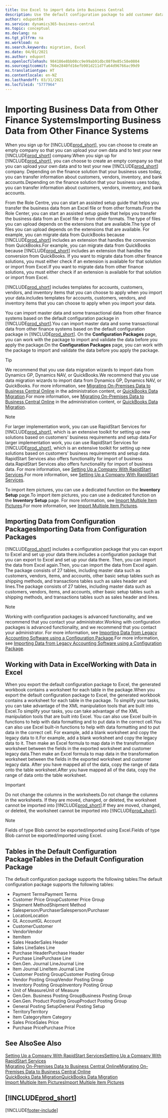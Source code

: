 ```yaml
---
title: Use Excel to import data into Business Central
description: Use the default configuration package to add customer data in Excel and import the data back into Business Central.
author: edupont04
ms.service: dynamics365-business-central
ms.topic: conceptual
ms.devlang: na
ms.tgt_pltfrm: na
ms.workload: na
ms.search.keywords: migration, Excel
ms.date: 04/01/2021
ms.author: edupont
ms.openlocfilehash: 984186e8bb08cc9e99ab91dbc08f0e85c58e0804
ms.sourcegitcommit: 766e2840fd16efb901d211d7fa64d96766ac99d9
ms.translationtype: HT
ms.contentlocale: en-NZ
ms.lasthandoff: 03/31/2021
ms.locfileid: "5777964"
---
```

# <a name="importing-business-data-from-other-finance-systems"></a><span data-ttu-id="2d307-103">Importing Business Data from Other Finance Systems</span><span class="sxs-lookup"><span data-stu-id="2d307-103">Importing Business Data from Other Finance Systems</span></span>

<span data-ttu-id="2d307-104">When you sign up for [!INCLUDE[prod_short](includes/prod_short.md)], you can choose to create an empty company so that you can upload your own data and to test your new [!INCLUDE[prod_short](includes/prod_short.md)] company.</span><span class="sxs-lookup"><span data-stu-id="2d307-104">When you sign up for [!INCLUDE[prod_short](includes/prod_short.md)], you can choose to create an empty company so that you can upload your own data and to test your new [!INCLUDE[prod_short](includes/prod_short.md)] company.</span></span> <span data-ttu-id="2d307-105">Depending on the finance solution that your business uses today, you can transfer information about customers, vendors, inventory, and bank accounts.</span><span class="sxs-lookup"><span data-stu-id="2d307-105">Depending on the finance solution that your business uses today, you can transfer information about customers, vendors, inventory, and bank accounts.</span></span>  

<span data-ttu-id="2d307-106">From the Role Centre, you can start an assisted setup guide that helps you transfer the business data from an Excel file or from other formats.</span><span class="sxs-lookup"><span data-stu-id="2d307-106">From the Role Center, you can start an assisted setup guide that helps you transfer the business data from an Excel file or from other formats.</span></span> <span data-ttu-id="2d307-107">The type of files you can upload depends on the extensions that are available.</span><span class="sxs-lookup"><span data-stu-id="2d307-107">The type of files you can upload depends on the extensions that are available.</span></span> <span data-ttu-id="2d307-108">For example, you can migrate data from QuickBooks because [!INCLUDE[prod_short](includes/prod_short.md)] includes an extension that handles the conversion from QuickBooks.</span><span class="sxs-lookup"><span data-stu-id="2d307-108">For example, you can migrate data from QuickBooks because [!INCLUDE[prod_short](includes/prod_short.md)] includes an extension that handles the conversion from QuickBooks.</span></span> <span data-ttu-id="2d307-109">If you want to migrate data from other finance solutions, you must either check if an extension is available for that solution or import from Excel.</span><span class="sxs-lookup"><span data-stu-id="2d307-109">If you want to migrate data from other finance solutions, you must either check if an extension is available for that solution or import from Excel.</span></span>  

[!INCLUDE[prod_short](includes/prod_short.md)] <span data-ttu-id="2d307-110">includes templates for accounts, customers, vendors, and inventory items that you can choose to apply when you import your data.</span><span class="sxs-lookup"><span data-stu-id="2d307-110">includes templates for accounts, customers, vendors, and inventory items that you can choose to apply when you import your data.</span></span>

<span data-ttu-id="2d307-111">You can import master data and some transactional data from other finance systems based on the default configuration package in [!INCLUDE[prod_short](includes/prod_short.md)].</span><span class="sxs-lookup"><span data-stu-id="2d307-111">You can import master data and some transactional data from other finance systems based on the default configuration package in [!INCLUDE[prod_short](includes/prod_short.md)].</span></span> <span data-ttu-id="2d307-112">On the **Configuration Packages** page, you can work with the package to import and validate the data before you apply the package.</span><span class="sxs-lookup"><span data-stu-id="2d307-112">On the **Configuration Packages** page, you can work with the package to import and validate the data before you apply the package.</span></span>  

> [!TIP]  
> <span data-ttu-id="2d307-113">We recommend that you use data migration wizards to import data from Dynamics GP, Dynamics NAV, or QuickBooks.</span><span class="sxs-lookup"><span data-stu-id="2d307-113">We recommend that you use data migration wizards to import data from Dynamics GP, Dynamics NAV, or QuickBooks.</span></span> <span data-ttu-id="2d307-114">For more information, see [Migrating On-Premises Data to Business Central Online](/dynamics365/business-central/dev-itpro/administration/migrate-data) in the administration content, or [QuickBooks Data Migration](ui-extensions-quickbooks-data-migration.md).</span><span class="sxs-lookup"><span data-stu-id="2d307-114">For more information, see [Migrating On-Premises Data to Business Central Online](/dynamics365/business-central/dev-itpro/administration/migrate-data) in the administration content, or [QuickBooks Data Migration](ui-extensions-quickbooks-data-migration.md).</span></span>

> [!NOTE]  
> <span data-ttu-id="2d307-115">For larger implementation work, you can use RapidStart Services for [!INCLUDE[prod_short](includes/prod_short.md)], which is an extensive toolkit for setting up new solutions based on customers' business requirements and setup data.</span><span class="sxs-lookup"><span data-stu-id="2d307-115">For larger implementation work, you can use RapidStart Services for [!INCLUDE[prod_short](includes/prod_short.md)], which is an extensive toolkit for setting up new solutions based on customers' business requirements and setup data.</span></span> <span data-ttu-id="2d307-116">RapidStart Services also offers functionality for import of business data.</span><span class="sxs-lookup"><span data-stu-id="2d307-116">RapidStart Services also offers functionality for import of business data.</span></span> <span data-ttu-id="2d307-117">For more information, see [Setting Up a Company With RapidStart Services](admin-set-up-a-company-with-rapidstart.md).</span><span class="sxs-lookup"><span data-stu-id="2d307-117">For more information, see [Setting Up a Company With RapidStart Services](admin-set-up-a-company-with-rapidstart.md).</span></span>

<span data-ttu-id="2d307-118">To import item pictures, you can use a dedicated function on the **Inventory Setup** page.</span><span class="sxs-lookup"><span data-stu-id="2d307-118">To import item pictures, you can use a dedicated function on the **Inventory Setup** page.</span></span> <span data-ttu-id="2d307-119">For more information, see [Import Multiple Item Pictures](inventory-how-import-item-pictures.md).</span><span class="sxs-lookup"><span data-stu-id="2d307-119">For more information, see [Import Multiple Item Pictures](inventory-how-import-item-pictures.md).</span></span>

## <a name="importing-data-from-configuration-packages"></a><span data-ttu-id="2d307-120">Importing Data from Configuration Packages</span><span class="sxs-lookup"><span data-stu-id="2d307-120">Importing Data from Configuration Packages</span></span>
[!INCLUDE[prod_short](includes/prod_short.md)] <span data-ttu-id="2d307-121">includes a configuration package that you can export to Excel and set up your data there.</span><span class="sxs-lookup"><span data-stu-id="2d307-121">includes a configuration package that you can export to Excel and set up your data there.</span></span> <span data-ttu-id="2d307-122">Then, you can import the data from Excel again.</span><span class="sxs-lookup"><span data-stu-id="2d307-122">Then, you can import the data from Excel again.</span></span> <span data-ttu-id="2d307-123">The package consists of 27 tables, including master data such as customers, vendors, items, and accounts, other basic setup tables such as shipping methods, and transactions tables such as sales header and lines.</span><span class="sxs-lookup"><span data-stu-id="2d307-123">The package consists of 27 tables, including master data such as customers, vendors, items, and accounts, other basic setup tables such as shipping methods, and transactions tables such as sales header and lines.</span></span>  

> [!NOTE]  
>   <span data-ttu-id="2d307-124">Working with configuration packages is advanced functionality, and we recommend that you contact your administrator.</span><span class="sxs-lookup"><span data-stu-id="2d307-124">Working with configuration packages is advanced functionality, and we recommend that you contact your administrator.</span></span> <span data-ttu-id="2d307-125">For more information, see [Importing Data from Legacy Accounting Software using a Configuration Package](across-import-data-configuration-packages.md).</span><span class="sxs-lookup"><span data-stu-id="2d307-125">For more information, see [Importing Data from Legacy Accounting Software using a Configuration Package](across-import-data-configuration-packages.md).</span></span>

## <a name="working-with-data-in-excel"></a><span data-ttu-id="2d307-126">Working with Data in Excel</span><span class="sxs-lookup"><span data-stu-id="2d307-126">Working with Data in Excel</span></span>
<span data-ttu-id="2d307-127">When you export the default configuration package to Excel, the generated workbook contains a worksheet for each table in the package.</span><span class="sxs-lookup"><span data-stu-id="2d307-127">When you export the default configuration package to Excel, the generated workbook contains a worksheet for each table in the package.</span></span> <span data-ttu-id="2d307-128">To simplify your tasks, you can take advantage of the XML manipulation tools that are built into Excel.</span><span class="sxs-lookup"><span data-stu-id="2d307-128">To simplify your tasks, you can take advantage of the XML manipulation tools that are built into Excel.</span></span> <span data-ttu-id="2d307-129">You can also use Excel built-in functions to help with data formatting and to put data in the correct cell.</span><span class="sxs-lookup"><span data-stu-id="2d307-129">You can also use Excel built-in functions to help with data formatting and to put data in the correct cell.</span></span> <span data-ttu-id="2d307-130">For example, add a blank worksheet and copy the legacy data to it.</span><span class="sxs-lookup"><span data-stu-id="2d307-130">For example, add a blank worksheet and copy the legacy data to it.</span></span> <span data-ttu-id="2d307-131">Then make an Excel formula to map data in the transformation worksheet between the fields in the exported worksheet and customer legacy data.</span><span class="sxs-lookup"><span data-stu-id="2d307-131">Then make an Excel formula to map data in the transformation worksheet between the fields in the exported worksheet and customer legacy data.</span></span> <span data-ttu-id="2d307-132">After you have mapped all of the data, copy the range of data onto the table worksheet.</span><span class="sxs-lookup"><span data-stu-id="2d307-132">After you have mapped all of the data, copy the range of data onto the table worksheet.</span></span>  

> [!IMPORTANT]  
>  <span data-ttu-id="2d307-133">Do not change the columns in the worksheets.</span><span class="sxs-lookup"><span data-stu-id="2d307-133">Do not change the columns in the worksheets.</span></span> <span data-ttu-id="2d307-134">If they are moved, changed, or deleted, the worksheet cannot be imported into [!INCLUDE[prod_short](includes/prod_short.md)].</span><span class="sxs-lookup"><span data-stu-id="2d307-134">If they are moved, changed, or deleted, the worksheet cannot be imported into [!INCLUDE[prod_short](includes/prod_short.md)].</span></span>

> [!NOTE]
> <span data-ttu-id="2d307-135">Fields of type Blob cannot be exported/imported using Excel.</span><span class="sxs-lookup"><span data-stu-id="2d307-135">Fields of type Blob cannot be exported/imported using Excel.</span></span>

## <a name="tables-in-the-default-configuration-package"></a><span data-ttu-id="2d307-136">Tables in the Default Configuration Package</span><span class="sxs-lookup"><span data-stu-id="2d307-136">Tables in the Default Configuration Package</span></span>
<span data-ttu-id="2d307-137">The default configuration package supports the following tables:</span><span class="sxs-lookup"><span data-stu-id="2d307-137">The default configuration package supports the following tables:</span></span>

-   <span data-ttu-id="2d307-138">Payment Terms</span><span class="sxs-lookup"><span data-stu-id="2d307-138">Payment Terms</span></span>
-   <span data-ttu-id="2d307-139">Customer Price Group</span><span class="sxs-lookup"><span data-stu-id="2d307-139">Customer Price Group</span></span>
-   <span data-ttu-id="2d307-140">Shipment Method</span><span class="sxs-lookup"><span data-stu-id="2d307-140">Shipment Method</span></span>
-   <span data-ttu-id="2d307-141">Salesperson/Purchaser</span><span class="sxs-lookup"><span data-stu-id="2d307-141">Salesperson/Purchaser</span></span>
-   <span data-ttu-id="2d307-142">Location</span><span class="sxs-lookup"><span data-stu-id="2d307-142">Location</span></span>
-   <span data-ttu-id="2d307-143">GL Account</span><span class="sxs-lookup"><span data-stu-id="2d307-143">GL Account</span></span>
-   <span data-ttu-id="2d307-144">Customer</span><span class="sxs-lookup"><span data-stu-id="2d307-144">Customer</span></span>
-   <span data-ttu-id="2d307-145">Vendor</span><span class="sxs-lookup"><span data-stu-id="2d307-145">Vendor</span></span>
-   <span data-ttu-id="2d307-146">Item</span><span class="sxs-lookup"><span data-stu-id="2d307-146">Item</span></span>
-   <span data-ttu-id="2d307-147">Sales Header</span><span class="sxs-lookup"><span data-stu-id="2d307-147">Sales Header</span></span>
-   <span data-ttu-id="2d307-148">Sales Line</span><span class="sxs-lookup"><span data-stu-id="2d307-148">Sales Line</span></span>
-   <span data-ttu-id="2d307-149">Purchase Header</span><span class="sxs-lookup"><span data-stu-id="2d307-149">Purchase Header</span></span>
-   <span data-ttu-id="2d307-150">Purchase Line</span><span class="sxs-lookup"><span data-stu-id="2d307-150">Purchase Line</span></span>
-   <span data-ttu-id="2d307-151">Gen.</span><span class="sxs-lookup"><span data-stu-id="2d307-151">Gen.</span></span> <span data-ttu-id="2d307-152">Journal Line</span><span class="sxs-lookup"><span data-stu-id="2d307-152">Journal Line</span></span>
-   <span data-ttu-id="2d307-153">Item Journal Line</span><span class="sxs-lookup"><span data-stu-id="2d307-153">Item Journal Line</span></span>
-   <span data-ttu-id="2d307-154">Customer Posting Group</span><span class="sxs-lookup"><span data-stu-id="2d307-154">Customer Posting Group</span></span>
-   <span data-ttu-id="2d307-155">Vendor Posting Group</span><span class="sxs-lookup"><span data-stu-id="2d307-155">Vendor Posting Group</span></span>
-   <span data-ttu-id="2d307-156">Inventory Posting Group</span><span class="sxs-lookup"><span data-stu-id="2d307-156">Inventory Posting Group</span></span>
-   <span data-ttu-id="2d307-157">Unit of Measure</span><span class="sxs-lookup"><span data-stu-id="2d307-157">Unit of Measure</span></span>
-   <span data-ttu-id="2d307-158">Gen.</span><span class="sxs-lookup"><span data-stu-id="2d307-158">Gen.</span></span> <span data-ttu-id="2d307-159">Business Posting Group</span><span class="sxs-lookup"><span data-stu-id="2d307-159">Business Posting Group</span></span>
-   <span data-ttu-id="2d307-160">Gen.</span><span class="sxs-lookup"><span data-stu-id="2d307-160">Gen.</span></span> <span data-ttu-id="2d307-161">Product Posting Group</span><span class="sxs-lookup"><span data-stu-id="2d307-161">Product Posting Group</span></span>
-   <span data-ttu-id="2d307-162">General Posting Setup</span><span class="sxs-lookup"><span data-stu-id="2d307-162">General Posting Setup</span></span>
-   <span data-ttu-id="2d307-163">Territory</span><span class="sxs-lookup"><span data-stu-id="2d307-163">Territory</span></span>
-   <span data-ttu-id="2d307-164">Item Category</span><span class="sxs-lookup"><span data-stu-id="2d307-164">Item Category</span></span>
-   <span data-ttu-id="2d307-165">Sales Price</span><span class="sxs-lookup"><span data-stu-id="2d307-165">Sales Price</span></span>
-   <span data-ttu-id="2d307-166">Purchase Price</span><span class="sxs-lookup"><span data-stu-id="2d307-166">Purchase Price</span></span>

## <a name="see-also"></a><span data-ttu-id="2d307-167">See Also</span><span class="sxs-lookup"><span data-stu-id="2d307-167">See Also</span></span>
[<span data-ttu-id="2d307-168">Setting Up a Company With RapidStart Services</span><span class="sxs-lookup"><span data-stu-id="2d307-168">Setting Up a Company With RapidStart Services</span></span>](admin-set-up-a-company-with-rapidstart.md)  
[<span data-ttu-id="2d307-169">Migrating On-Premises Data to Business Central Online</span><span class="sxs-lookup"><span data-stu-id="2d307-169">Migrating On-Premises Data to Business Central Online</span></span>](/dynamics365/business-central/dev-itpro/administration/migrate-data)  
[<span data-ttu-id="2d307-170">QuickBooks Data Migration</span><span class="sxs-lookup"><span data-stu-id="2d307-170">QuickBooks Data Migration</span></span>](ui-extensions-quickbooks-data-migration.md)  
[<span data-ttu-id="2d307-171">Import Multiple Item Pictures</span><span class="sxs-lookup"><span data-stu-id="2d307-171">Import Multiple Item Pictures</span></span>](inventory-how-import-item-pictures.md)

## [!INCLUDE[prod_short](includes/free_trial_md.md)]  


[!INCLUDE[footer-include](includes/footer-banner.md)]